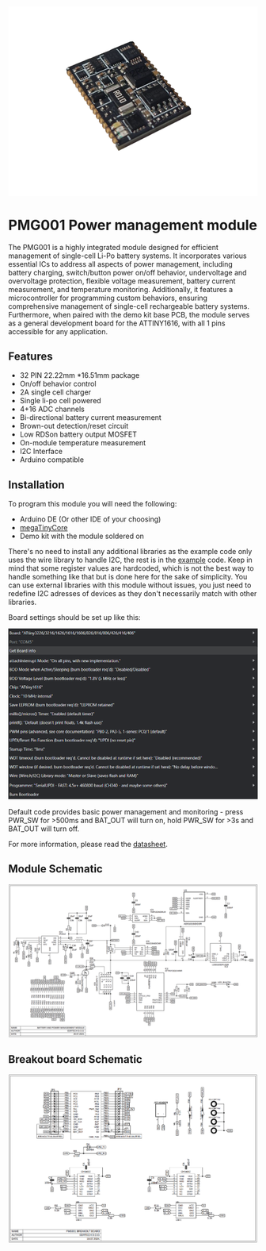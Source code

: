 ![Logo](docs/visual/snap_tb.png)


# PMG001 Power management module

The PMG001 is a highly integrated module designed for efficient management of single-cell
Li-Po battery systems. It incorporates various essential ICs to address all aspects of power
management, including battery charging, switch/button power on/off behavior, undervoltage
and overvoltage protection, flexible voltage measurement, battery current measurement, and
temperature monitoring. Additionally, it features a microcontroller for programming custom
behaviors, ensuring comprehensive management of single-cell rechargeable battery
systems.
Furthermore, when paired with the demo kit base PCB, the module serves as a general
development board for the ATTINY1616, with all
1 pins accessible for any application.



## Features

- 32 PIN 22.22mm *16.51mm package
- On/off behavior control
- 2A single cell charger
- Single li-po cell powered
- 4+16 ADC channels
- Bi-directional battery current measurement
- Brown-out detection/reset circuit
- Low RDSon battery output MOSFET
- On-module temperature measurement
- I2C Interface
- Arduino compatible


## Installation

To program this module you will need the following:

- Arduino DE (Or other IDE of your choosing)
- [megaTinyCore](https://github.com/SpenceKonde/megaTinyCore)
- Demo kit with the module soldered on

There's no need to install any additional libraries as the example code only uses the wire library to handle I2C, the rest is in the [example](pmg001_default/pmg001_default.ino) code. Keep in mind that some register values are hardcoded, which is not the best way to handle something like that but is done here for the sake of simplicity. You can use external libraries with this module without issues, you just need to redefine I2C adresses of devices as they don't necessarily match with other libraries.



Board settings should be set up like this:

![Arduino IDE board settings](docs/visual/arduino_ide_settings.png)



Default code provides basic power management and monitoring - press PWR_SW for >500ms and BAT_OUT will turn on, hold PWR_SW for >3s and BAT_OUT will turn off.

For more information, please read the [datasheet](PMG001_datasheet.pdf).


    
## Module Schematic



![Module schematic](docs/visual/schematic_module_wb.png)




## Breakout board Schematic



![Breakout schematic](docs/visual/schematic_breakout_wb.png)
